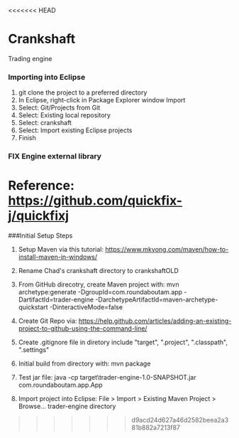 <<<<<<< HEAD
# Crankshaft
Trading engine

### Importing into Eclipse
1. git clone the project to a preferred directory
2. In Eclipse, right-click in Package Explorer window Import
3. Select: Git/Projects from Git
4. Select: Existing local repository
5. Select: crankshaft
6. Select: Import existing Eclipse projects
7. Finish

### FIX Engine external library
Reference: https://github.com/quickfix-j/quickfixj
=======

###Initial Setup Steps

1. Setup Maven via this tutorial: https://www.mkyong.com/maven/how-to-install-maven-in-windows/

2. Rename Chad's crankshaft directory to crankshaftOLD

3. From GitHub direcotry, create Maven project with:
	mvn archetype:generate -DgroupId=com.roundaboutam.app -DartifactId=trader-engine -DarchetypeArtifactId=maven-archetype-quickstart -DinteractiveMode=false

4. Create Git Repo via: https://help.github.com/articles/adding-an-existing-project-to-github-using-the-command-line/

5. Create .gitignore file in diretory include "target", ".project", ".classpath", ".settings"

6. Initial build from directory with: 	mvn package

7. Test jar file: java -cp target\trader-engine-1.0-SNAPSHOT.jar com.roundaboutam.app.App

8. Import project into Eclipse: File > Import > Existing Maven Project > Browse... trader-engine directory
>>>>>>> d9acd24d627a46d2582beea2a381b882a7213f87
